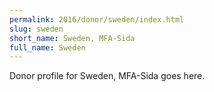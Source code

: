```yaml
---
permalink: 2016/donor/sweden/index.html
slug: sweden
short_name: Sweden, MFA-Sida
full_name: Sweden
---
```


Donor profile for Sweden, MFA-Sida goes here.
